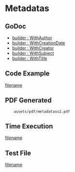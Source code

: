 # Metadatas

## GoDoc
* [builder : WithAuthor](https://pkg.go.dev/github.com/johnfercher/maroto/v2/pkg/config#CfgBuilder.WithAuthor)
* [builder : WithCreationDate](https://pkg.go.dev/github.com/johnfercher/maroto/v2/pkg/config#CfgBuilder.WithCreationDate)
* [builder : WithCreator](https://pkg.go.dev/github.com/johnfercher/maroto/v2/pkg/config#CfgBuilder.WithCreator)
* [builder : WithSubject](https://pkg.go.dev/github.com/johnfercher/maroto/v2/pkg/config#CfgBuilder.WithSubject)
* [builder : WithTitle](https://pkg.go.dev/github.com/johnfercher/maroto/v2/pkg/config#CfgBuilder.WithTitle)

## Code Example
[filename](../../assets/examples/metadatas/v2/main.go ':include :type=code')

## PDF Generated
```pdf
	assets/pdf/metadatasv2.pdf
```

## Time Execution
[filename](../../assets/text/metadatasv2.txt  ':include :type=code')

## Test File
[filename](https://raw.githubusercontent.com/johnfercher/maroto/master/test/maroto/examples/metadatas.json  ':include :type=code')